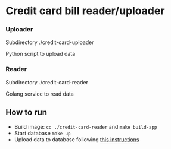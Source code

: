 # Credit card bill reader/uploader

### Uploader
Subdirectory ./credit-card-uploader

Python script to upload data

### Reader
Subdirectory ./credit-card-reader

Golang service to read data

## How to run
- Build image: `cd ./credit-card-reader` and `make build-app`
- Start database `make up`
- Upload data to database following [this instructions](https://github.com/msantosfelipe/credit-card-bill-transactions/tree/main/credit-card-uploader#readme)
